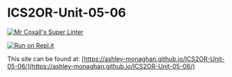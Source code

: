# ICS2OR-Unit-05-06

[![Mr Coxall's Super Linter](https://github.com/ashley-monaghan/ICS2OR-Unit-05-06/workflows/Mr%20Coxall's%20Super%20Linter/badge.svg)](https://github.com/ashley-monaghan/ICS2OR-Unit-05-06/actions)

[![Run on Repl.it](https://repl.it/badge/github/ashley-monaghan/ICS2OR-Unit-05-06)](https://repl.it/github/ashley-monaghan/ICS2OR-Unit-05-06)

This site can be found at: [https://ashley-monaghan.github.io/ICS2OR-Unit-05-06/](https://ashley-monaghan.github.io/ICS2OR-Unit-05-06/)
